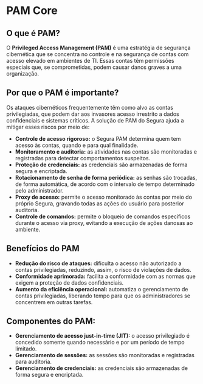 # PAM Core

## O que é PAM?

O **Privileged Access Management (PAM)** é uma estratégia de segurança cibernética que se concentra no controle e na segurança de contas com acesso elevado em ambientes de TI. Essas contas têm permissões especiais que, se comprometidas, podem causar danos graves a uma organização.

## Por que o PAM é importante?

Os ataques cibernéticos frequentemente têm como alvo as contas privilegiadas, que podem dar aos invasores acesso irrestrito a dados confidenciais e sistemas críticos. A solução de PAM do Segura ajuda a mitigar esses riscos por meio de:

* **Controle de acesso rigoroso:** o Segura PAM determina quem tem acesso às contas, quando e para qual finalidade.
* **Monitoramento e auditoria:** as atividades nas contas são monitoradas e registradas para detectar comportamentos suspeitos.
* **Proteção de credenciais:** as credenciais são armazenadas de forma segura e encriptada.
* **Rotacionamento de senha de forma periódica:** as senhas são trocadas, de forma automática, de acordo com o intervalo de tempo determinado pelo administrador.
* **Proxy de acesso:** permite o acesso monitorado às contas por meio do próprio Segura, gravando todas as ações do usuário para posterior auditoria.
* **Controle de comandos:** permite o bloqueio de comandos específicos durante o acesso via proxy, evitando a execução de ações danosas ao ambiente.

## Benefícios do PAM

* **Redução do risco de ataques:** dificulta o acesso não autorizado a contas privilegiadas, reduzindo, assim, o risco de violações de dados.
* **Conformidade aprimorada:** facilita a conformidade com as normas que exigem a proteção de dados confidenciais.
* **Aumento da eficiência operacional:** automatiza o gerenciamento de contas privilegiadas, liberando tempo para que os administradores se concentrem em outras tarefas.

## Componentes do PAM:

* **Gerenciamento de acesso just-in-time (JIT):** o acesso privilegiado é concedido somente quando necessário e por um período de tempo limitado.
* **Gerenciamento de sessões:** as sessões são monitoradas e registradas para auditoria.
* **Gerenciamento de credenciais:** as credenciais são armazenadas de forma segura e encriptada.